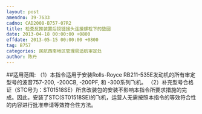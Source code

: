 ```yaml
---
layout: post
amendno: 39-7633
cadno: CAD2008-B757-07R2
title: 检查反推装置后铰链接头连接螺栓下的垫圈
date: 2013-04-18 00:00:00 +0800
effdate: 2013-05-15 00:00:00 +0800
tag: B757
categories: 民航西南地区管理局适航审定处
author: 陈丹
---
```


##适用范围:
（1）本指令适用于安装Rolls-Royce RB211-535E发动机的所有审定型号的波音757-200, -200CB, -200PF, 和 -300系列飞机。
（2）补充型号合格证（STC号为：ST01518SE）所含改装包的安装不影响本指令所要求措施的完成。因此，安装了STC(ST01518SE)的飞机，运营人无需按照本指令的等效符合性的内容进行批准申请等效符合性方法。

